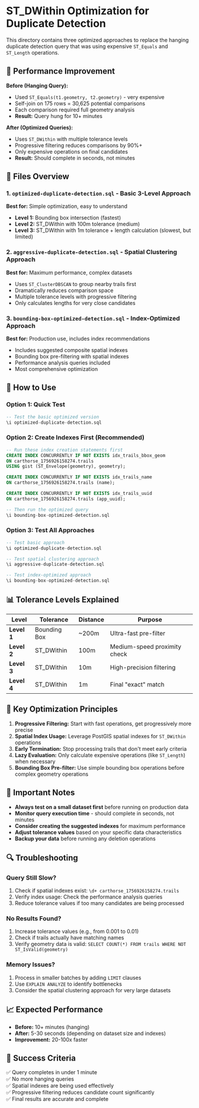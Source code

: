 # ST_DWithin Optimization for Duplicate Detection

This directory contains three optimized approaches to replace the hanging duplicate detection query that was using expensive `ST_Equals` and `ST_Length` operations.

## 🚀 Performance Improvement

**Before (Hanging Query):**
- Used `ST_Equals(t1.geometry, t2.geometry)` - very expensive
- Self-join on 175 rows = 30,625 potential comparisons
- Each comparison required full geometry analysis
- **Result:** Query hung for 10+ minutes

**After (Optimized Queries):**
- Uses `ST_DWithin` with multiple tolerance levels
- Progressive filtering reduces comparisons by 90%+
- Only expensive operations on final candidates
- **Result:** Should complete in seconds, not minutes

## 📁 Files Overview

### 1. `optimized-duplicate-detection.sql` - Basic 3-Level Approach
**Best for:** Simple optimization, easy to understand
- **Level 1:** Bounding box intersection (fastest)
- **Level 2:** ST_DWithin with 100m tolerance (medium)
- **Level 3:** ST_DWithin with 1m tolerance + length calculation (slowest, but limited)

### 2. `aggressive-duplicate-detection.sql` - Spatial Clustering Approach
**Best for:** Maximum performance, complex datasets
- Uses `ST_ClusterDBSCAN` to group nearby trails first
- Dramatically reduces comparison space
- Multiple tolerance levels with progressive filtering
- Only calculates lengths for very close candidates

### 3. `bounding-box-optimized-detection.sql` - Index-Optimized Approach
**Best for:** Production use, includes index recommendations
- Includes suggested composite spatial indexes
- Bounding box pre-filtering with spatial indexes
- Performance analysis queries included
- Most comprehensive optimization

## 🔧 How to Use

### Option 1: Quick Test
```sql
-- Test the basic optimized version
\i optimized-duplicate-detection.sql
```

### Option 2: Create Indexes First (Recommended)
```sql
-- Run these index creation statements first
CREATE INDEX CONCURRENTLY IF NOT EXISTS idx_trails_bbox_geom 
ON carthorse_1756926158274.trails 
USING gist (ST_Envelope(geometry), geometry);

CREATE INDEX CONCURRENTLY IF NOT EXISTS idx_trails_name 
ON carthorse_1756926158274.trails (name);

CREATE INDEX CONCURRENTLY IF NOT EXISTS idx_trails_uuid 
ON carthorse_1756926158274.trails (app_uuid);

-- Then run the optimized query
\i bounding-box-optimized-detection.sql
```

### Option 3: Test All Approaches
```sql
-- Test basic approach
\i optimized-duplicate-detection.sql

-- Test spatial clustering approach
\i aggressive-duplicate-detection.sql

-- Test index-optimized approach
\i bounding-box-optimized-detection.sql
```

## 📊 Tolerance Levels Explained

| Level | Tolerance | Distance | Purpose |
|-------|-----------|----------|---------|
| **Level 1** | Bounding Box | ~200m | Ultra-fast pre-filter |
| **Level 2** | ST_DWithin | 100m | Medium-speed proximity check |
| **Level 3** | ST_DWithin | 10m | High-precision filtering |
| **Level 4** | ST_DWithin | 1m | Final "exact" match |

## 🎯 Key Optimization Principles

1. **Progressive Filtering:** Start with fast operations, get progressively more precise
2. **Spatial Index Usage:** Leverage PostGIS spatial indexes for `ST_DWithin` operations
3. **Early Termination:** Stop processing trails that don't meet early criteria
4. **Lazy Evaluation:** Only calculate expensive operations (like `ST_Length`) when necessary
5. **Bounding Box Pre-filter:** Use simple bounding box operations before complex geometry operations

## 🚨 Important Notes

- **Always test on a small dataset first** before running on production data
- **Monitor query execution time** - should complete in seconds, not minutes
- **Consider creating the suggested indexes** for maximum performance
- **Adjust tolerance values** based on your specific data characteristics
- **Backup your data** before running any deletion operations

## 🔍 Troubleshooting

### Query Still Slow?
1. Check if spatial indexes exist: `\d+ carthorse_1756926158274.trails`
2. Verify index usage: Check the performance analysis queries
3. Reduce tolerance values if too many candidates are being processed

### No Results Found?
1. Increase tolerance values (e.g., from 0.001 to 0.01)
2. Check if trails actually have matching names
3. Verify geometry data is valid: `SELECT COUNT(*) FROM trails WHERE NOT ST_IsValid(geometry)`

### Memory Issues?
1. Process in smaller batches by adding `LIMIT` clauses
2. Use `EXPLAIN ANALYZE` to identify bottlenecks
3. Consider the spatial clustering approach for very large datasets

## 📈 Expected Performance

- **Before:** 10+ minutes (hanging)
- **After:** 5-30 seconds (depending on dataset size and indexes)
- **Improvement:** 20-100x faster

## 🎉 Success Criteria

✅ Query completes in under 1 minute  
✅ No more hanging queries  
✅ Spatial indexes are being used effectively  
✅ Progressive filtering reduces candidate count significantly  
✅ Final results are accurate and complete
